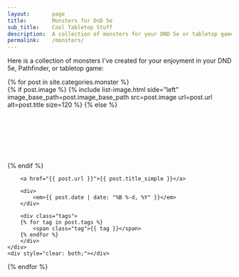 ```yaml
---
layout:       page
title:        Monsters for DnD 5e
sub_title:    Cool Tabletop Stuff
description:  A collection of monsters for your DND 5e or tabletop game
permalink:    /monsters/
---
```


Here is a collection of monsters I've created for your enjoyment in your DND 5e, Pathfinder, or tabletop game:

<div class="post-list">
{% for post in site.categories.monster %}
    <div class="post-list-post">
        {% if post.image %}
            {% include list-image.html side="left" image_base_path=post.image_base_path src=post.image url=post.url alt=post.title size=120 %}
        {% else %}
            <div class="image-left" style="height: 120px"></div>
        {% endif %}

        <a href="{{ post.url }}">{{ post.title_simple }}</a>

        <div>
            <em>{{ post.date | date: "%B %-d, %Y" }}</em>
        </div>

        <div class="tags">
        {% for tag in post.tags %}
            <span class="tag">{{ tag }}</span>
        {% endfor %}
        </div>
    </div>
    <div style="clear: both;"></div>
{% endfor %}
</div>